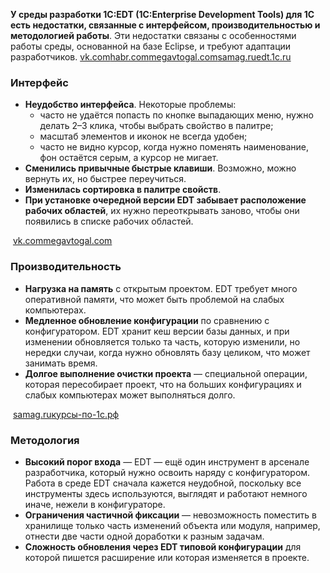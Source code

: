 **У среды разработки 1С:EDT (1С:Enterprise Development Tools) для 1С есть недостатки, связанные с интерфейсом, производительностью и методологией работы**. Эти недостатки связаны с особенностями работы среды, основанной на базе Eclipse, и требуют адаптации разработчиков. [vk.com](https://vk.com/wall-107483541_2975)[habr.com](https://habr.com/ru/companies/lad_/articles/804857/)[megavtogal.com](https://megavtogal.com/sovety/1c-edt-nastrojka-otladki.php)[samag.ru](https://samag.ru/archive/article/3612)[edt.1c.ru](https://edt.1c.ru/faq/)

### Интерфейс

- **Неудобство интерфейса**. Некоторые проблемы:
    - часто не удаётся попасть по кнопке выпадающих меню, нужно делать 2–3 клика, чтобы выбрать свойство в палитре;
    - масштаб элементов и иконок не всегда удобен;
    - часто не видно курсор, когда нужно поменять наименование, фон остаётся серым, а курсор не мигает.
- **Сменились привычные быстрые клавиши**. Возможно, можно вернуть их, но быстрее переучиться.
- **Изменилась сортировка в палитре свойств**.
- **При установке очередной версии EDT забывает расположение рабочих областей**, их нужно переоткрывать заново, чтобы они появились в списке рабочих областей.

 [vk.com](https://vk.com/wall-107483541_2975)[megavtogal.com](https://megavtogal.com/sovety/1c-edt-nastrojka-otladki.php)

### Производительность

- **Нагрузка на память** с открытым проектом. EDT требует много оперативной памяти, что может быть проблемой на слабых компьютерах.
- **Медленное обновление конфигурации** по сравнению с конфигуратором. EDT хранит кеш версии базы данных, и при изменении обновляется только та часть, которую изменили, но нередки случаи, когда нужно обновлять базу целиком, что может занимать время.
- **Долгое выполнение очистки проекта** — специальной операции, которая пересобирает проект, что на больших конфигурациях и слабых компьютерах может выполняться долго.

 [samag.ru](https://samag.ru/archive/article/3612)[курсы-по-1с.рф](https://xn----1-bedvffifm4g.xn--p1ai/news/2021-11-17-edt-vs-configurator/)

### Методология

- **Высокий порог входа** — EDT — ещё один инструмент в арсенале разработчика, который нужно освоить наряду с конфигуратором. Работа в среде EDT сначала кажется неудобной, поскольку все инструменты здесь используются, выглядят и работают немного иначе, нежели в конфигураторе.
- **Ограничения частичной фиксации** — невозможность поместить в хранилище только часть изменений объекта или модуля, например, отнести две части одной доработки к разным задачам.
- **Сложность обновления через EDT типовой конфигурации** для которой пишется расширение или которая изменяется в проекте.